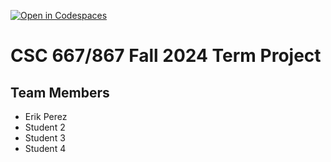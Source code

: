 [![Open in Codespaces](https://classroom.github.com/assets/launch-codespace-2972f46106e565e64193e422d61a12cf1da4916b45550586e14ef0a7c637dd04.svg)](https://classroom.github.com/open-in-codespaces?assignment_repo_id=16544429)
# CSC 667/867 Fall 2024 Term Project

## Team Members

- Erik Perez
- Student 2
- Student 3
- Student 4

